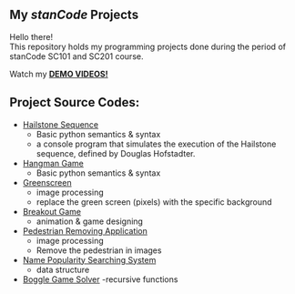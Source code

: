 ## My *stanCode* Projects
Hello there!\
This repository holds my programming projects done during the period of stanCode SC101 and SC201 course.

Watch my **[DEMO VIDEOS!](https://drive.google.com/drive/folders/1Gi3bn9qPW_gR0ISyGzVPLd5Bztdvd7rF?fbclid=IwAR36BW3v_bHn-Idsh-0_ROSWLwrXOzoervZId25OOzH2LX4b6FCGDfULdDg)**


## Project Source Codes:
- [Hailstone Sequence](https://github.com/ZoeyYen/MystanCodeProjects/blob/main/stanCode_Projects/01_Hailstone_Sequence/hailstone.py)
  - Basic python semantics & syntax
  - a console program that simulates the execution of the Hailstone sequence, defined by Douglas Hofstadter.
- [Hangman Game](https://github.com/ZoeyYen/MystanCodeProjects/blob/main/stanCode_Projects/02_Hangman_Game/hangman_ext.py)
  - Basic python semantics & syntax
- [Greenscreen](https://github.com/ZoeyYen/MystanCodeProjects/blob/main/stanCode_Projects/03_Green_screen/green_screen.py)
  - image processing
  - replace the green screen (pixels) with the specific background
- [Breakout Game](https://github.com/ZoeyYen/MystanCodeProjects/blob/main/stanCode_Projects/04_Breakout_Game/breakout_extension.py)
  - animation & game designing
- [Pedestrian Removing Application](https://github.com/ZoeyYen/MystanCodeProjects/blob/main/stanCode_Projects/05_Pedestrian_Removing_Application/stanCodoshop.py)
  - image processing
  - Remove the pedestrian in images
- [Name Popularity Searching System](https://github.com/ZoeyYen/MystanCodeProjects/blob/main/stanCode_Projects/06_Name_Popularity_Searching_System/babygraphics.py)
  - data structure
- [Boggle Game Solver](https://github.com/ZoeyYen/MystanCodeProjects/blob/main/stanCode_Projects/07_Boggle_Game_Slover/boggle.py)
  -recursive functions
